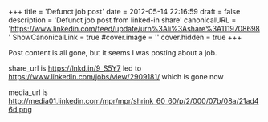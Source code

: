 +++
title = 'Defunct job post'
date = 2012-05-14 22:16:59
draft = false
description = 'Defunct job post from linked-in share'
canonicalURL = 'https://www.linkedin.com/feed/update/urn%3Ali%3Ashare%3A1119708698'
ShowCanonicalLink = true
#cover.image = ''
cover.hidden = true
+++

Post content is all gone, but it seems I was posting about a job.

share_url is https://lnkd.in/9_S5Y7 led to https://www.linkedin.com/jobs/view/2909181/ which is gone now

media_url is http://media01.linkedin.com/mpr/mpr/shrink_60_60/p/2/000/07b/08a/21ad46d.png


